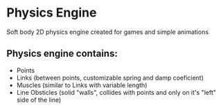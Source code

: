 # Physics Engine
Soft body 2D physics engine created for games and simple animations

## Physics engine contains:
- Points
- Links (between points, customizable spring and damp coeficient)
- Muscles (similar to Links with variable length)
- Line Obsticles (solid "walls", collides with points and only on it's "left" side of the line)
